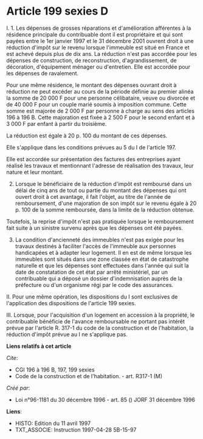 # Article 199 sexies D

I. 1. Les dépenses de grosses réparations et d'amélioration afférentes à la résidence principale du contribuable dont il est
propriétaire et qui sont payées entre le 1er janvier  1997 et le 31 décembre 2001 ouvrent droit à une réduction d'impôt sur
le revenu lorsque l'immeuble est situé en France et est achevé depuis plus de dix ans. La réduction n'est pas accordée pour
les dépenses de construction, de reconstruction, d'agrandissement, de décoration, d'équipement ménager ou d'entretien. Elle
est accordée pour les dépenses de ravalement.

Pour une même résidence, le montant des dépenses ouvrant droit à réduction ne peut excéder au cours de la période définie au
premier alinéa la somme de 20 000 F pour une personne célibataire, veuve ou divorcée et de 40 000 F pour un couple marié
soumis à imposition commune. Cette somme est majorée de 2 000 F par personne à charge au sens des articles 196 à 196 B. Cette
majoration est fixée à 2 500 F pour le second enfant et à 3 000 F par enfant à partir du troisième.

La réduction est égale à 20 p. 100 du montant de ces dépenses.

Elle s'applique dans les conditions prévues au 5 du I de l'article 197.

Elle est accordée sur présentation des factures des entreprises ayant réalisé les travaux et mentionnant l'adresse de
réalisation des travaux, leur nature et leur montant.

2. Lorsque le bénéficiaire de la réduction d'impôt est remboursé dans un délai de cinq ans de tout ou partie du montant des
dépenses qui ont ouvert droit à cet avantage, il fait l'objet, au titre de l'année de remboursement, d'une majoration de son
impôt sur le revenu égale à 20 p. 100 de la somme remboursée, dans la limite de la réduction obtenue.

Toutefois, la reprise d'impôt n'est pas pratiquée lorsque le remboursement fait suite à un sinistre survenu après que les
dépenses ont été payées.

3. La condition d'ancienneté des immeubles n'est pas exigée pour les travaux destinés à faciliter l'accès de l'immeuble aux
personnes handicapées et à adapter leur logement. Il en est de même lorsque les immeubles sont situés dans une zone classée
en état de catastrophe naturelle et que les dépenses sont effectuées dans l'année qui suit la date de constatation de cet
état par arrêté ministériel, par un contribuable qui a déposé un dossier d'indemnisation auprès de la préfecture ou d'un
organisme régi par le code des assurances.

II. Pour une même opération, les dispositions du I sont exclusives de l'application des dispositions de l'article 199 sexies.

III. Lorsque, pour l'acquisition d'un logement en accession à la propriété, le contribuable bénéficie de l'avance
remboursable ne portant pas intérêt prévue par l'article R. 317-1 du code de la construction et de l'habitation, la réduction
d'impôt prévue au I ne s'applique pas.

**Liens relatifs à cet article**

_Cite_:

  - CGI 196 à 196 B, 197, 199 sexies
  - Code de la construction et de l'habitation. - art. R317-1 (M)

_Créé par_:

  - Loi n°96-1181 du 30 décembre 1996 - art. 85 () JORF 31 décembre 1996

**Liens**:

  - HISTO: Edition du 11 avril 1997
  - TXT_ASSOCIE: Instruction 1997-04-28 5B-15-97
